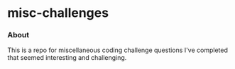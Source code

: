 # misc-challenges

### About
This is a repo for miscellaneous coding challenge questions I've completed that seemed interesting and challenging.
